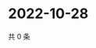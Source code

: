 # 2022-10-28

共 0 条

<!-- BEGIN WEIBO -->
<!-- 最后更新时间 Fri Oct 28 2022 07:21:17 GMT+0800 (China Standard Time) -->

<!-- END WEIBO -->
